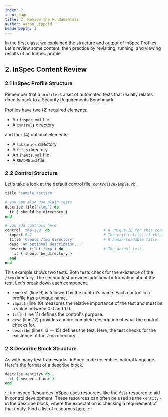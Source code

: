 ```yaml
---
index: 2
icon: page
title: 2. Review the Fundamentals
author: Aaron Lippold
headerDepth: 3
---
```


In the [first class](/courses/beginner), we explained the structure and output of InSpec Profiles. Let's review some content, then practice by revisiting, running, and viewing results of an InSpec profile.

## 2. InSpec Content Review
### 2.1 InSpec Profile Structure
Remember that a `profile` is a set of automated tests that usually relates directly back to a Security Requirements Benchmark.

Profiles have two (2) required elements:
- An `inspec.yml` file 
- A `controls` directory

and four (4) optional elements: 
- A `libraries` directory 
- A `files` directory
- An `inputs.yml` file 
- A `README.md` file

### 2.2 Control Structure

Let's take a look at the default control file, `controls/example.rb`.

```ruby
title 'sample section'

# you can also use plain tests
describe file('/tmp') do
  it { should be_directory }
end

# you add controls here
control 'tmp-1.0' do                        # A unique ID for this control
  impact 0.7                                # The criticality, if this control fails.
  title 'Create /tmp directory'             # A human-readable title
  desc 'An optional description...'
  describe file('/tmp') do                  # The actual test
    it { should be_directory }
  end
end
```

This example shows two tests. Both tests check for the existence of the `/tmp` directory. The second test provides additional information about the test. Let's break down each component.

- `control` (line 9) is followed by the control's name. Each control in a profile has a unique name.
- `impact` (line 10) measures the relative importance of the test and must be a value between 0.0 and 1.0.
- `title` (line 11) defines the control's purpose.
- `desc` (line 12) provides a more complete description of what the control checks for.
- `describe` (lines 13 — 15) defines the test. Here, the test checks for the existence of the `/tmp` directory.

### 2.3 Describe Block Structure

As with many test frameworks, InSpec code resembles natural language. Here's the format of a describe block.

```ruby
describe <entity> do
  it { <expectation> }
end
```

::: tip Inspec Resources
InSpec uses resources like the `file` resource to aid in control development. These resources can often be used as the `<entity>` in the describe block, where the expectation is checking a requirement of that entity. Find a list of resources [here](https://docs.chef.io/inspec/resources/).
:::